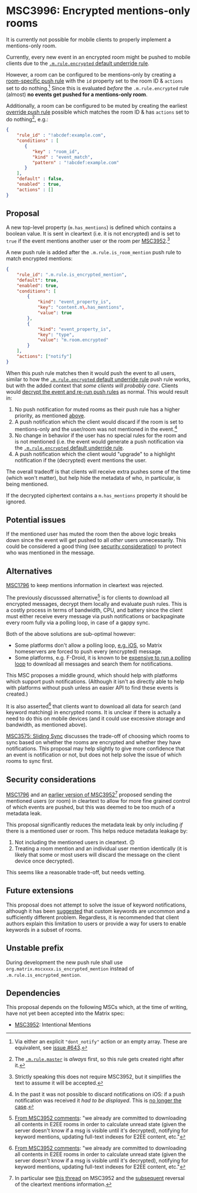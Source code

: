 # MSC3996: Encrypted mentions-only rooms

It is currently not possible for mobile clients to properly implement a mentions-only
room.

Currently, every new event in an encrypted room might be pushed to mobile clients
due to the [`.m.rule.encrypted` default underride rule](https://spec.matrix.org/v1.6/client-server-api/#default-underride-rules).

However, a room can be configured to be mentions-only by creating a
[room-specific push rule](https://spec.matrix.org/v1.6/client-server-api/#push-rules)
with the `id` property set to the room ID & `actions` set to do nothing.[^1] Since
this is evaluated *before* the `.m.rule.encrypted` rule (almost)
**no events get pushed for a mentions-only room**.

Additionally, a room can be configured to be muted by creating the earliest
[override push rule](https://spec.matrix.org/v1.6/client-server-api/#push-rules)
possible which matches the room ID & has `actions` set to do nothing[^2], e.g.:

```json
{
    "rule_id" : "!abcdef:example.com",
    "conditions" : [
       {
          "key" : "room_id",
          "kind" : "event_match",
          "pattern" : "!abcdef:example.com"
       }
    ],
    "default" : false,
    "enabled" : true,
    "actions" : []
}
```

## Proposal

A new top-level property (`m.has_mentions`) is defined which contains a boolean
value. It is sent in cleartext (i.e. it is not encrypted) and is set to `true` if
the event mentions another user or the room per
[MSC3952](https://github.com/matrix-org/matrix-spec-proposals/pull/3952).[^3]

A new push rule is added after the `.m.rule.is_room_mention` push rule to match
encrypted mentions:

```json
{
    "rule_id": ".m.rule.is_encrypted_mention",
    "default": true,
    "enabled": true,
    "conditions": [
        {
            "kind": "event_property_is",
            "key": "content.m\.has_mentions",
            "value": true
        },
        {
            "kind": "event_property_is",
            "key": "type",
            "value": "m.room.encrypted"
        }
    ],
    "actions": ["notify"]
}
```

When this push rule matches then it would push the event to all users, similar to
how the [`.m.rule.encrypted` default underride rule](https://spec.matrix.org/v1.6/client-server-api/#default-underride-rules)
push rule works, but with the added context that *some clients will probably care*.
Clients would [decrypt the event and re-run push rules](https://spec.matrix.org/unstable/client-server-api/#receiving-notifications)
as normal. This would result in:

1. No push notification for muted rooms as their push rule has a higher priority,
   as mentioned [above](#encrypted-mentions-only-rooms).
2. A push notification which the client would discard if the room is set to
   mentions-only and the user/room was not mentioned in the event.[^4]
3. No change in behavior if the user has no special rules for the room and is not
   mentioned (i.e. the event would generate a push notification via the
   [`.m.rule.encrypted` default underride rule](https://spec.matrix.org/v1.6/client-server-api/#default-underride-rules).
4. A push notification which the client would "upgrade" to a highlight notification
   if the (decrypted) event mentions the user.

The overall tradeoff is that clients will receive extra pushes some of the time
(which won't matter), but help hide the metadata of who, in particular, is being
mentioned.

If the decrypted ciphertext contains a `m.has_mentions` property it should be ignored.

## Potential issues

If the mentioned user has muted the room then the above logic breaks down since the
event will get pushed to all *other* users unnecessarily. This could be considered
a good thing (see [security consideration](#security-considerations)) to protect
who was mentioned in the message.

## Alternatives

[MSC1796](https://github.com/matrix-org/matrix-spec-proposals/pull/1796) to keep
mentions information in cleartext was rejected.

The previously discusssed alternative[^5] is for clients to download all encrypted
messages, decrypt them locally and evaluate push rules. This is a costly process
in terms of bandwidth, CPU, and battery since the client must either receive every
message via push notifications or backpaginate every room fully via a polling loop,
in case of a gappy sync.

Both of the above solutions are sub-optimal however:

* Some platforms don't allow a polling loop,
  [e.g. iOS](https://github.com/matrix-org/matrix-spec-proposals/pull/3952#discussion_r1065004790),
  so Matrix homeservers are forced to push every (encrypted) message.
* Some platforms, e.g. F-Droid, it is known to be
  [expensive to run a polling loop](https://github.com/vector-im/element-android/issues/2055)
  to download all messages and search them for notifications.

This MSC proposes a middle ground, which should help with platforms which support
push notifications. (Although it isn't as directly able to help with platforms
without push unless an easier API to find these events is created.)

It is also asserted[^5] that clients want to download all data for search (and
keyword matching) in encrypted rooms. It is unclear if there is actually a need
to do this on mobile devices (and it could use excessive storage and bandwidth,
as mentioned above).

[MSC3575: Sliding Sync](https://github.com/matrix-org/matrix-spec-proposals/blob/kegan/sync-v3/proposals/3575-sync.md#e2ee-handling)
discusses the trade-off of choosing which rooms to sync based on whether the rooms
are encrypted and whether they have notifications. This proposal may help slightly
to give more confidence that an event is notification or not, but does not help
solve the issue of which rooms to sync first.

## Security considerations

[MSC1796](https://github.com/matrix-org/matrix-spec-proposals/pull/1796) and an
[earlier version of MSC3952](https://github.com/matrix-org/matrix-spec-proposals/blob/86bf972c2c8ef04dc849ada5bbcb986ac990a7a3/proposals/3952-intentional-mentions.md)[^6]
proposed sending the mentioned users (or room) in cleartext to allow for more
fine grained control of which events are pushed, but this was deemed to be too
much of a metadata leak.

This proposal significantly reduces the metadata leak by only including *if* there
is a mentioned user or room. This helps reduce metadata leakage by:

1. Not including the mentioned users in cleartext. 🙃
2. Treating a room mention and an individual user mention identically (it is
   likely that some or most users will discard the message on the client device
   once decrypted).

This seems like a reasonable trade-off, but needs vetting.

## Future extensions

This proposal does not attempt to solve the issue of keyword notifications,
although it has been [suggested](https://github.com/matrix-org/matrix-spec-proposals/blob/matthew/msc1796/proposals/1796-e2e-notifications.md#better-handling-of-custom-keyword-notifications)
that custom keywords are uncommon and a sufficiently different problem. Regardless,
it is recommended that client authors explain this limitation to users or provide
a way for users to enable keywords in a subset of rooms.

## Unstable prefix

During development the new push rule shall use `org.matrix.mscxxxx.is_encrypted_mention`
instead of `.m.rule.is_encrypted_mention`.

## Dependencies

This proposal depends on the following MSCs which, at the time of writing, have
not yet been accepted into the Matrix spec:

* [MSC3952](https://github.com/matrix-org/matrix-spec-proposals/pull/3952): Intentional Mentions


[^1]: Via either an explicit `"dont_notify"` action or an empty array. These are
equivalent, see [issue #643](https://github.com/matrix-org/matrix-spec/issues/643).

[^2]: The [`.m.rule.master`](https://spec.matrix.org/v1.6/client-server-api/#default-override-rules)
is *always* first, so this rule gets created right after it.

[^3]: Strictly speaking this does not require MSC3952, but it simplifies the text
to assume it will be accepted.

[^4]: In the past it was not possible to discard notifications on iOS: if a push
notification was received it *had to be displayed*. This is [no longer the case](https://developer.apple.com/documentation/bundleresources/entitlements/com_apple_developer_usernotifications_filtering).

[^5]: [From MSC3952 comments](https://github.com/matrix-org/matrix-spec-proposals/pull/3952#discussion_r1113525021):
"we already are committed to downloading all contents in E2EE rooms in order to
calculate unread state (given the server doesn't know if a msg is visible until
it's decrypted), notifying for keyword mentions, updating full-text indexes for
E2EE content, etc."

[^6]: In particular see [this thread](https://github.com/matrix-org/matrix-spec-proposals/pull/3952#discussion_r1112154200)
on MSC3952 and the [subsequent](https://github.com/matrix-org/matrix-spec-proposals/commit/f0a1f6ad184788814c45d58370248b8052142171)
reversal of the cleartext mentions information.
